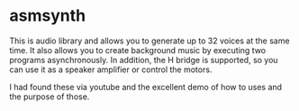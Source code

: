 # asmsynth
This is audio library and allows you to generate up to 32 voices at the same time. It also allows you to create background music by executing two programs asynchronously. In addition, the H bridge is supported, so you can use it as a speaker amplifier or control the motors.


I had found these via youtube and the excellent demo of how to uses and the purpose of those.

